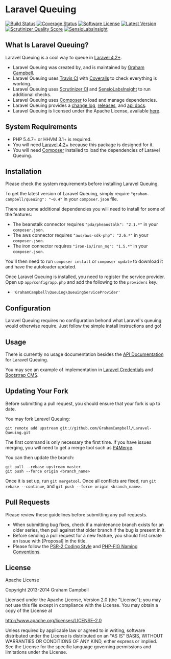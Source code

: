 Laravel Queuing
===============


[![Build Status](https://img.shields.io/travis/GrahamCampbell/Laravel-Queuing/master.svg)](https://travis-ci.org/GrahamCampbell/Laravel-Queuing)
[![Coverage Status](https://img.shields.io/coveralls/GrahamCampbell/Laravel-Queuing/master.svg)](https://coveralls.io/r/GrahamCampbell/Laravel-Queuing)
[![Software License](https://img.shields.io/badge/license-Apache%202.0-brightgreen.svg)](https://github.com/GrahamCampbell/Laravel-Queuing/blob/master/LICENSE.md)
[![Latest Version](https://img.shields.io/github/release/GrahamCampbell/Laravel-Queuing.svg)](https://github.com/GrahamCampbell/Laravel-Queuing/releases)
[![Scrutinizer Quality Score](https://scrutinizer-ci.com/g/GrahamCampbell/Laravel-Queuing/badges/quality-score.png?s=8aa8514610dfe89cd32922515c7ed35d0901bdd9)](https://scrutinizer-ci.com/g/GrahamCampbell/Laravel-Queuing)
[![SensioLabsInsight](https://insight.sensiolabs.com/projects/75cb257f-5622-49a1-aff1-eba21c2487e2/mini.png)](https://insight.sensiolabs.com/projects/75cb257f-5622-49a1-aff1-eba21c2487e2)


## What Is Laravel Queuing?

Laravel Queuing is a cool way to queue in [Laravel 4.2+](http://laravel.com).

* Laravel Queuing was created by, and is maintained by [Graham Campbell](https://github.com/GrahamCampbell).
* Laravel Queuing uses [Travis CI](https://travis-ci.org/GrahamCampbell/Laravel-Queuing) with [Coveralls](https://coveralls.io/r/GrahamCampbell/Laravel-Queuing) to check everything is working.
* Laravel Queuing uses [Scrutinizer CI](https://scrutinizer-ci.com/g/GrahamCampbell/Laravel-Queuing) and [SensioLabsInsight](https://insight.sensiolabs.com/projects/75cb257f-5622-49a1-aff1-eba21c2487e2) to run additional checks.
* Laravel Queuing uses [Composer](https://getcomposer.org) to load and manage dependencies.
* Laravel Queuing provides a [change log](https://github.com/GrahamCampbell/Laravel-Queuing/blob/master/CHANGELOG.md), [releases](https://github.com/GrahamCampbell/Laravel-Queuing/releases), and [api docs](http://grahamcampbell.github.io/Laravel-Queuing).
* Laravel Queuing is licensed under the Apache License, available [here](https://github.com/GrahamCampbell/Laravel-Queuing/blob/master/LICENSE.md).


## System Requirements

* PHP 5.4.7+ or HHVM 3.1+ is required.
* You will need [Laravel 4.2+](http://laravel.com) because this package is designed for it.
* You will need [Composer](https://getcomposer.org) installed to load the dependencies of Laravel Queuing.


## Installation

Please check the system requirements before installing Laravel Queuing.

To get the latest version of Laravel Queuing, simply require `"graham-campbell/queuing": "~0.4"` in your `composer.json` file.

There are some additional dependencies you will need to install for some of the features:

* The beanstalk connector requires `"pda/pheanstalk": "2.1.*"` in your `composer.json`.
* The aws connector requires `"aws/aws-sdk-php": "2.6.*"` in your `composer.json`.
* The iron connector requires `"iron-io/iron_mq": "1.5.*"` in your `composer.json`.

You'll then need to run `composer install` or `composer update` to download it and have the autoloader updated.

Once Laravel Queuing is installed, you need to register the service provider. Open up `app/config/app.php` and add the following to the `providers` key.

* `'GrahamCampbell\Queuing\QueuingServiceProvider'`


## Configuration

Laravel Queuing requires no configuration behond what Laravel's queuing would otherwise require. Just follow the simple install instructions and go!


## Usage

There is currently no usage documentation besides the [API Documentation](http://grahamcampbell.github.io/Laravel-Queuing
) for Laravel Queuing.

You may see an example of implementation in [Laravel Credentials](https://github.com/GrahamCampbell/Laravel-Credentials) and [Bootstrap CMS](https://github.com/GrahamCampbell/Bootstrap-CMS).


## Updating Your Fork

Before submitting a pull request, you should ensure that your fork is up to date.

You may fork Laravel Queuing:

    git remote add upstream git://github.com/GrahamCampbell/Laravel-Queuing.git

The first command is only necessary the first time. If you have issues merging, you will need to get a merge tool such as [P4Merge](http://perforce.com/product/components/perforce_visual_merge_and_diff_tools).

You can then update the branch:

    git pull --rebase upstream master
    git push --force origin <branch_name>

Once it is set up, run `git mergetool`. Once all conflicts are fixed, run `git rebase --continue`, and `git push --force origin <branch_name>`.


## Pull Requests

Please review these guidelines before submitting any pull requests.

* When submitting bug fixes, check if a maintenance branch exists for an older series, then pull against that older branch if the bug is present in it.
* Before sending a pull request for a new feature, you should first create an issue with [Proposal] in the title.
* Please follow the [PSR-2 Coding Style](https://github.com/php-fig/fig-standards/blob/master/accepted/PSR-2-coding-style-guide.md) and [PHP-FIG Naming Conventions](https://github.com/php-fig/fig-standards/blob/master/bylaws/002-psr-naming-conventions.md).


## License

Apache License

Copyright 2013-2014 Graham Campbell

Licensed under the Apache License, Version 2.0 (the "License");
you may not use this file except in compliance with the License.
You may obtain a copy of the License at

 http://www.apache.org/licenses/LICENSE-2.0

Unless required by applicable law or agreed to in writing, software
distributed under the License is distributed on an "AS IS" BASIS,
WITHOUT WARRANTIES OR CONDITIONS OF ANY KIND, either express or implied.
See the License for the specific language governing permissions and
limitations under the License.
